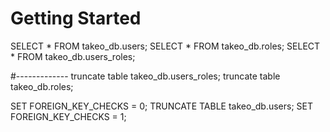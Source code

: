 # Getting Started

SELECT * FROM takeo_db.users;
SELECT * FROM takeo_db.roles;
SELECT * FROM takeo_db.users_roles;

#-------------
truncate table takeo_db.users_roles;
truncate table takeo_db.roles;

SET FOREIGN_KEY_CHECKS = 0;
TRUNCATE TABLE takeo_db.users;
SET FOREIGN_KEY_CHECKS = 1;


